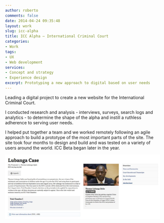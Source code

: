 ```yaml
---
author: roberto
comments: false
date: 2014-04-24 09:35:48
layout: work
slug: icc-alpha
title: ICC Alpha – International Criminal Court
categories:
- Work
tags:
- UX
- Web development
services:
- Concept and strategy
- Experience design
excerpt: Prototyping a new approach to digital based on user needs
---
```


Leading a digital project to create a new website for the International Criminal Court. 

I conducted research and analysis - interviews, surveys, search logs and analytics - to determine the shape of the alpha and instill a ruthless adherence to serving user needs. 

I helped put together a team and we worked remotely following an agile approach to build a prototype of the most important parts of the site. The site took four months to design and build and was tested on a variety of users around the world. ICC Beta began later in the year. 

![Image showing the top of the case layout of ICC Alpha](/images/01-01_Case.jpg)
